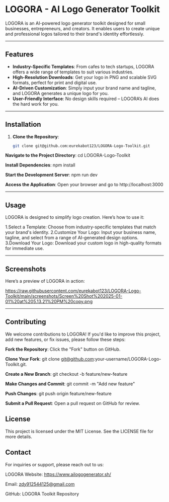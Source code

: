 # LOGORA - AI Logo Generator Toolkit

LOGORA is an AI-powered logo generator toolkit designed for small businesses, entrepreneurs, and creators. It enables users to create unique and professional logos tailored to their brand's identity effortlessly.

---

## Features

- **Industry-Specific Templates**: From cafes to tech startups, LOGORA offers a wide range of templates to suit various industries.
- **High-Resolution Downloads**: Get your logo in PNG and scalable SVG formats, perfect for print and digital use.
- **AI-Driven Customization**: Simply input your brand name and tagline, and LOGORA generates a unique logo for you.
- **User-Friendly Interface**: No design skills required – LOGORA’s AI does the hard work for you.

---

## Installation

1. **Clone the Repository**:
   ```bash
   git clone git@github.com:eurekabot123/LOGORA-Logo-Toolkit.git

**Navigate to the Project Directory**:
cd LOGORA-Logo-Toolkit

**Install Dependencies**:
npm install

**Start the Development Server**:
npm run dev

**Access the Application**: 
Open your browser and go to http://localhost:3000

---

## Usage
LOGORA is designed to simplify logo creation. Here’s how to use it:

1.Select a Template: Choose from industry-specific templates that match your brand's identity.
2.Customize Your Logo: Input your business name, tagline, and select from a range of AI-generated design options.
3.Download Your Logo: Download your custom logo in high-quality formats for immediate use.

---
## Screenshots
Here’s a preview of LOGORA in action:

https://raw.githubusercontent.com/eurekabot123/LOGORA-Logo-Toolkit/main/screenshots/Screen%20Shot%202025-01-01%20at%205.13.21%20PM%20copy.png


---

## Contributing
We welcome contributions to LOGORA! If you'd like to improve this project, add new features, or fix issues, please follow these steps:

**Fork the Repository**: 
Click the "Fork" button on GitHub.

**Clone Your Fork**:
git clone git@github.com:your-username/LOGORA-Logo-Toolkit.git.

**Create a New Branch**:
git checkout -b feature/new-feature

**Make Changes and Commit**:
git commit -m "Add new feature"

**Push Changes**:
git push origin feature/new-feature

**Submit a Pull Request**: 
Open a pull request on GitHub for review.

## License
This project is licensed under the MIT License. See the LICENSE file for more details.

## Contact
For inquiries or support, please reach out to us:

LOGORA Website: https://www.ailogogenerator.sh/

Email: zdy912544125@gmail.com

GitHub: LOGORA Toolkit Repository









